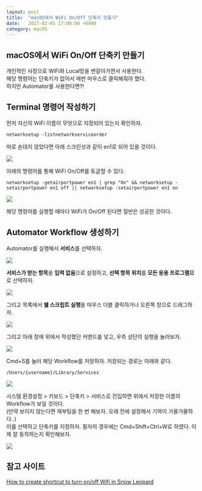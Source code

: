 ```yaml
---
layout: post
title:  "macOS에서 WiFi On/Off 단축키 만들기"
date:   2017-02-01 17:00:00 +0900
category: macOS
---
```


## macOS에서 WiFi On/Off 단축키 만들기
개인적인 사정으로 WiFi와 Local망을 번갈아가면서 사용한다.  
해당 명령어는 단축키가 없어서 매번 마우스로 클릭해줘야 했다.  
하지만 Automator를 사용한다면?!  


## Terminal 명령어 작성하기

먼저 자신의 WiFi 이름이 무엇으로 지정되어 있는지 확인하자.  

```Terminal
networksetup -listnetworkserviceorder
```

따로 손대지 않았다면 아래 스크린샷과 같이 en1로 되어 있을 것이다.  

![]({{site.baseurl}}/assets/2017-02-01-Create_shortcut_WiFi_On_Off/1.png)  

아래의 명령어를 통해 WiFi On/Off를 토글할 수 있다.  

```Terminal
networksetup -getairportpower en1 | grep "On" && networksetup -setairportpower en1 off || networksetup -setairportpower en1 on
```

![]({{site.baseurl}}/assets/2017-02-01-Create_shortcut_WiFi_On_Off/2.png)  

해당 명령어를 실행할 때마다 WiFi가 On/Off 된다면 절반은 성공한 것이다.  


## Automator Workflow 생성하기  
Automator를 실행해서 **서비스**를 선택하자.  

![]({{site.baseurl}}/assets/2017-02-01-Create_shortcut_WiFi_On_Off/3.png)  

**서비스가 받는 항목**을 **입력 없음**으로 설정하고, **선택 항목 위치**를 **모든 응용 프로그램으**로 선택하자.  

![]({{site.baseurl}}/assets/2017-02-01-Create_shortcut_WiFi_On_Off/4.png)  

그리고 목록에서 **쉘 스크립트 실행**을 마우스 더블 클릭하거나 오른쪽 창으로 드래그하자.

![]({{site.baseurl}}/assets/2017-02-01-Create_shortcut_WiFi_On_Off/5.png)  

그리고 아래 창에 위에서 작성했던 커맨드를 넣고, 우측 상단의 실행을 눌러보자.  

![]({{site.baseurl}}/assets/2017-02-01-Create_shortcut_WiFi_On_Off/6.png)  

Cmd+S를 눌러 해당 Workflow를 저장하자. 저장되는 경로는 아래와 같다.    

```Path
/Users/{username}/Library/Services
```

![]({{site.baseurl}}/assets/2017-02-01-Create_shortcut_WiFi_On_Off/7.png)  

시스템 환경설정 > 키보드 > 단축키 > 서비스로 진입하면 위에서 저장한 이름의 Workflow가 보일 것이다.  
(만약 보이지 않는다면 재부팅을 한 번 해보자. 오래 전에 설정해서 기억이 가물가물하다..)  
이를 선택하고 단축키를 지정하자. 필자의 경우에는 Cmd+Shift+Ctrl+W로 하였다. 이제 잘 동작하는지 확인해보자.  

![]({{site.baseurl}}/assets/2017-02-01-Create_shortcut_WiFi_On_Off/8.png)  


## 참고 사이트
[How to create shortcut to turn on/off Wifi in Snow Leopard](https://discussions.apple.com/thread/5077807#25858327)